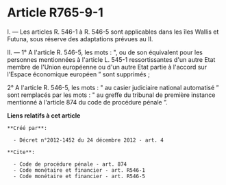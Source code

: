 # Article R765-9-1

I. ― Les articles R. 546-1 à R. 546-5 sont applicables dans les îles Wallis et Futuna, sous réserve des adaptations prévues
au II. 

II. ― 1° A l'article R. 546-5, les mots : ", ou de son équivalent pour les personnes mentionnées à l'article L. 545-1
ressortissantes d'un autre Etat membre de l'Union européenne ou d'un autre Etat partie à l'accord sur l'Espace économique
européen ” sont supprimés  ; 

2° A l'article R. 546-5, les mots : " au casier judiciaire national automatisé ” sont remplacés par les mots : " au greffe du
tribunal de première instance mentionné à l'article 874 du code de procédure pénale ”.

**Liens relatifs à cet article**

	**Créé par**:

	  - Décret n°2012-1452 du 24 décembre 2012 - art. 4

	**Cite**:

	  - Code de procédure pénale - art. 874
	  - Code monétaire et financier - art. R546-1
	  - Code monétaire et financier - art. R546-5
